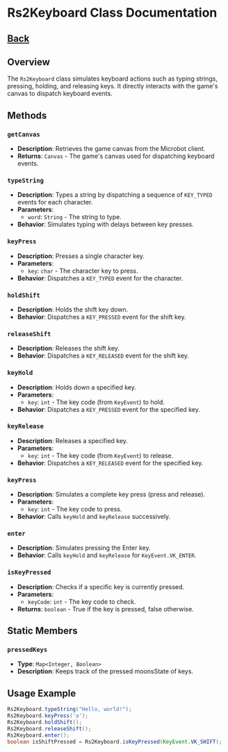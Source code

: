 # Rs2Keyboard Class Documentation
## [Back](development.md)
## Overview
The `Rs2Keyboard` class simulates keyboard actions such as typing strings, pressing, holding, and releasing keys. It directly interacts with the game's canvas to dispatch keyboard events.

## Methods

### `getCanvas`
- **Description**: Retrieves the game canvas from the Microbot client.
- **Returns**: `Canvas` - The game's canvas used for dispatching keyboard events.

### `typeString`
- **Description**: Types a string by dispatching a sequence of `KEY_TYPED` events for each character.
- **Parameters**:
    - `word`: `String` - The string to type.
- **Behavior**: Simulates typing with delays between key presses.

### `keyPress`
- **Description**: Presses a single character key.
- **Parameters**:
    - `key`: `char` - The character key to press.
- **Behavior**: Dispatches a `KEY_TYPED` event for the character.

### `holdShift`
- **Description**: Holds the shift key down.
- **Behavior**: Dispatches a `KEY_PRESSED` event for the shift key.

### `releaseShift`
- **Description**: Releases the shift key.
- **Behavior**: Dispatches a `KEY_RELEASED` event for the shift key.

### `keyHold`
- **Description**: Holds down a specified key.
- **Parameters**:
    - `key`: `int` - The key code (from `KeyEvent`) to hold.
- **Behavior**: Dispatches a `KEY_PRESSED` event for the specified key.

### `keyRelease`
- **Description**: Releases a specified key.
- **Parameters**:
    - `key`: `int` - The key code (from `KeyEvent`) to release.
- **Behavior**: Dispatches a `KEY_RELEASED` event for the specified key.

### `keyPress`
- **Description**: Simulates a complete key press (press and release).
- **Parameters**:
    - `key`: `int` - The key code to press.
- **Behavior**: Calls `keyHold` and `keyRelease` successively.

### `enter`
- **Description**: Simulates pressing the Enter key.
- **Behavior**: Calls `keyHold` and `keyRelease` for `KeyEvent.VK_ENTER`.

### `isKeyPressed`
- **Description**: Checks if a specific key is currently pressed.
- **Parameters**:
    - `keyCode`: `int` - The key code to check.
- **Returns**: `boolean` - True if the key is pressed, false otherwise.

## Static Members

### `pressedKeys`
- **Type**: `Map<Integer, Boolean>`
- **Description**: Keeps track of the pressed moonsState of keys.

## Usage Example
```java
Rs2Keyboard.typeString("Hello, world!");
Rs2Keyboard.keyPress('a');
Rs2Keyboard.holdShift();
Rs2Keyboard.releaseShift();
Rs2Keyboard.enter();
boolean isShiftPressed = Rs2Keyboard.isKeyPressed(KeyEvent.VK_SHIFT);
